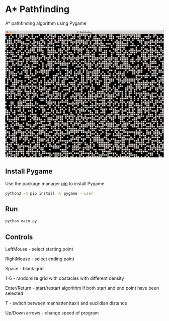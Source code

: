 # A* Pathfinding

A* pathfinding algorithm using Pygame

![](.pathfinding.gif)

## Install Pygame

Use the package manager [pip](https://pip.pypa.io/en/stable/) to install Pygame

```bash
python3 -m pip install -U pygame --user
```

## Run
```bash
python main.py
```
## Controls

LeftMouse - select starting point

RightMouse - select ending point

Space - blank grid

1-6 - randomize grid with obstacles with different density

Enter/Return - start/restart algorithm if both start and end point have been selected

T - switch between manhatten(taxi) and euclidian distance

Up/Down arrows - change speed of program
